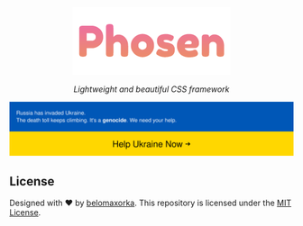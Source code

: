 <p align="center"><a href="https://github.com/belomaxorka/phosen"><img src="https://github.com/belomaxorka/belomaxorka/blob/main/phosen/phosen.png?raw=true"></a></p>
<p align="center"><i>Lightweight and beautiful CSS framework</i></p>

[![Stand With Ukraine](https://raw.githubusercontent.com/vshymanskyy/StandWithUkraine/main/banner2-direct.svg)](https://stand-with-ukraine.pp.ua)

## License
Designed with ❤ by [belomaxorka](https://github.com/belomaxorka). This repository is licensed under the [MIT License](LICENSE).
